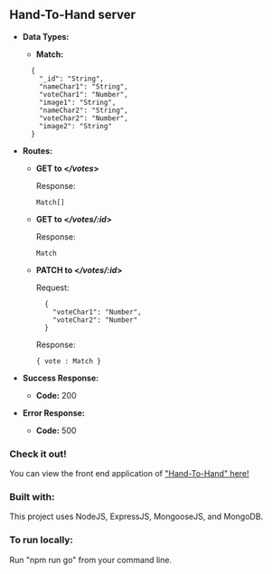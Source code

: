 ## Hand-To-Hand server

* **Data Types:**

  * **Match:**
  
  ```
    {
      "_id": "String",
      "nameChar1": "String",
      "voteChar1": "Number",
      "image1": "String",
      "nameChar2": "String",
      "voteChar2": "Number",
      "image2": "String"
    }
  ```

* **Routes:**
  
  * **GET to <_/votes_>**
  
    Response:
  
    ```Match[]```
  
  * **GET to <_/votes/:id_>**
  
    Response:
  
    ```Match```
  
  * **PATCH to <_/votes/:id_>**
  
    Request:
    ```
      {
        "voteChar1": "Number",
        "voteChar2": "Number"
      }
    ```
    Response:
  
    ```{ vote : Match }```
  
* **Success Response:**
  
  * **Code:** 200
    
* **Error Response:**
  
  * **Code:** 500

### Check it out!

You can view the front end application of ["Hand-To-Hand" here!](https://warm-inlet-87726.herokuapp.com/)

### Built with:

This project uses NodeJS, ExpressJS, MongooseJS, and MongoDB.


### To run locally:

Run "npm run go" from your command line.

